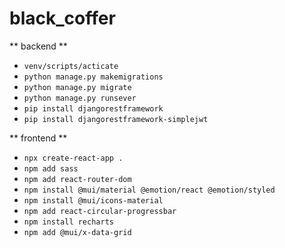# black_coffer

** backend **
-  `venv/scripts/acticate`
-  `python manage.py makemigrations`
-  `python manage.py migrate`
-  `python manage.py runsever`
-  `pip install djangorestframework`
-  `pip install djangorestframework-simplejwt`


** frontend **
-  `npx create-react-app .`
-  `npm add sass`
-  `npm add react-router-dom`
-  `npm install @mui/material @emotion/react @emotion/styled`
-  `npm install @mui/icons-material`
-  `npm add react-circular-progressbar`
-  `npm install recharts`
-  `npm add @mui/x-data-grid`
